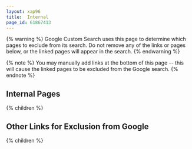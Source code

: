 ```yaml
---
layout: xap96
title:  Internal
page_id: 61867413
---
```


{% warning %}
Google Custom Search uses this page to determine which pages to exclude from its search. Do not remove any of the links or pages below, or the linked pages will appear in the search.
{% endwarning %}

{% note %}
You may manually add links at the bottom of this page -- this will cause the linked pages to be excluded from the Google search.
{% endnote %}

## Internal Pages

{% children %}

## Other Links for Exclusion from Google

{% children %}
